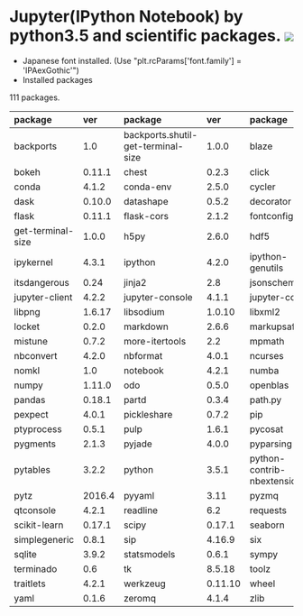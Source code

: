 Jupyter(IPython Notebook) by python3.5 and scientific packages. [![](https://badge.imagelayers.io/tsutomu7/jupyter:latest.svg)](https://imagelayers.io/?images=tsutomu7/jupyter:latest)
======

- Japanese font installed. (Use "plt.rcParams['font.family'] = 'IPAexGothic'")
- Installed packages

111 packages.

package|ver|package|ver|package|ver|package|ver
:--|:--|:--|:--|:--|:--|:--|:--
backports|1.0|backports.shutil-get-terminal-size|1.0.0|blaze|0.10.1|blist|1.3.6
bokeh|0.11.1|chest|0.2.3|click|6.6|cloudpickle|0.2.1
conda|4.1.2|conda-env|2.5.0|cycler|0.10.0|cytoolz|0.8.0
dask|0.10.0|datashape|0.5.2|decorator|4.0.10|entrypoints|0.2.2
flask|0.11.1|flask-cors|2.1.2|fontconfig|2.11.1|freetype|2.5.5
get-terminal-size|1.0.0|h5py|2.6.0|hdf5|1.8.16|heapdict|1.0.0
ipykernel|4.3.1|ipython|4.2.0|ipython-genutils|0.1.0|ipywidgets|4.1.1
itsdangerous|0.24|jinja2|2.8|jsonschema|2.5.1|jupyter|1.0.0
jupyter-client|4.2.2|jupyter-console|4.1.1|jupyter-core|4.1.0|libgfortran|3.0.0
libpng|1.6.17|libsodium|1.0.10|libxml2|2.9.2|llvmlite|0.11.0
locket|0.2.0|markdown|2.6.6|markupsafe|0.23|matplotlib|1.5.1
mistune|0.7.2|more-itertools|2.2|mpmath|0.19|multipledispatch|0.4.8
nbconvert|4.2.0|nbformat|4.0.1|ncurses|5.9|networkx|1.11
nomkl|1.0|notebook|4.2.1|numba|0.26.0|numexpr|2.5.2
numpy|1.11.0|odo|0.5.0|openblas|0.2.14|openssl|1.0.2g
pandas|0.18.1|partd|0.3.4|path.py|8.2.1|patsy|0.4.1
pexpect|4.0.1|pickleshare|0.7.2|pip|8.1.2|psutil|4.3.0
ptyprocess|0.5.1|pulp|1.6.1|pycosat|0.6.1|pycrypto|2.6.1
pygments|2.1.3|pyjade|4.0.0|pyparsing|2.1.4|pyqt|4.11.4
pytables|3.2.2|python|3.5.1|python-contrib-nbextensions|alpha|python-dateutil|2.5.3
pytz|2016.4|pyyaml|3.11|pyzmq|15.2.0|qt|4.8.7
qtconsole|4.2.1|readline|6.2|requests|2.10.0|ruamel-yaml|0.11.7
scikit-learn|0.17.1|scipy|0.17.1|seaborn|0.7.0|setuptools|23.0.0
simplegeneric|0.8.1|sip|4.16.9|six|1.10.0|sqlalchemy|1.0.13
sqlite|3.9.2|statsmodels|0.6.1|sympy|1.0|tables|3.2.2
terminado|0.6|tk|8.5.18|toolz|0.8.0|tornado|4.3
traitlets|4.2.1|werkzeug|0.11.10|wheel|0.29.0|xz|5.0.5
yaml|0.1.6|zeromq|4.1.4|zlib|1.2.8|
